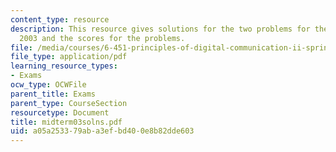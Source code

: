 ```yaml
---
content_type: resource
description: This resource gives solutions for the two problems for the midterm exam
  2003 and the scores for the problems.
file: /media/courses/6-451-principles-of-digital-communication-ii-spring-2005/a05a253379aba3efbd400e8b82dde603_midterm03solns.pdf
file_type: application/pdf
learning_resource_types:
- Exams
ocw_type: OCWFile
parent_title: Exams
parent_type: CourseSection
resourcetype: Document
title: midterm03solns.pdf
uid: a05a2533-79ab-a3ef-bd40-0e8b82dde603
---
```

